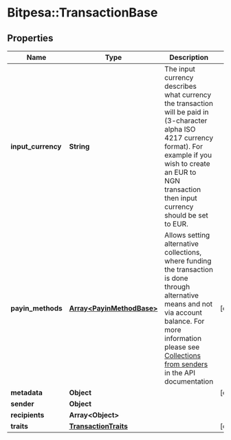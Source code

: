 # Bitpesa::TransactionBase

## Properties
Name | Type | Description | Notes
------------ | ------------- | ------------- | -------------
**input_currency** | **String** | The input currency describes what currency the transaction will be paid in (3-character alpha ISO 4217 currency format). For example if you wish to create an EUR to NGN transaction then input currency should be set to EUR. | 
**payin_methods** | [**Array&lt;PayinMethodBase&gt;**](PayinMethodBase.md) | Allows setting alternative collections, where funding the transaction is done through alternative means and not via account balance.  For more information please see [Collections from senders](https://github.com/bitpesa/api-documentation/blob/master/additional-features.md#collections-from-senders) in the API documentation | [optional] 
**metadata** | **Object** |  | [optional] 
**sender** | **Object** |  | 
**recipients** | **Array&lt;Object&gt;** |  | 
**traits** | [**TransactionTraits**](TransactionTraits.md) |  | [optional] 


